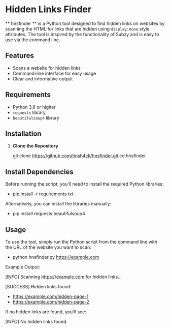 # Hidden Links Finder

** hnsfinder ** is a Python tool designed to find hidden links on websites by scanning the HTML for links that are hidden using `display:none` style attributes. The tool is inspired by the functionality of Subzy and is easy to use via the command line.

## Features
- Scans a website for hidden links
- Command-line interface for easy usage
- Clear and informative output

## Requirements
- Python 3.6 or higher
- `requests` library
- `beautifulsoup4` library

## Installation

1. **Clone the Repository**

   git clone https://github.com/hnsh4ck/hnsfinder.git
   cd hnsfinder
   
## Install Dependencies

Before running the script, you'll need to install the required Python libraries:

- pip install -r requirements.txt

Alternatively, you can install the libraries manually:

- pip install requests beautifulsoup4

## Usage

To use the tool, simply run the Python script from the command line with the URL of the website you want to scan: 

- python hnsfinder.py https://example.com

Example Output:

[INFO] Scanning https://example.com for hidden links...

[SUCCESS] Hidden links found:
  - https://example.com/hidden-page-1
  - https://example.com/hidden-page-2

If no hidden links are found, you'll see:

[INFO] No hidden links found.
